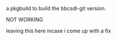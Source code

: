 a pkgbuild to build the bbcsdl-git version.

NOT WORKING

leaving this here incase i come up with a fix
